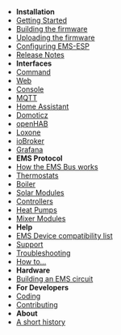 - **Installation**
- [Getting Started](getting_started)
- [Building the firmware](Building-firmware)
- [Uploading the firmware](Uploading-firmware)
- [Configuring EMS-ESP](Configure-firmware)
- [Release Notes](Release-notes)
- **Interfaces**
- [Command](Command)
- [Web](Web)
- [Console](Console)
- [MQTT](MQTT)
- [Home Assistant](Home-Assistant)
- [Domoticz](Domoticz)
- [openHAB](openHAB)
- [Loxone](loxone)
- [ioBroker](iobroker)
- [Grafana](grafana)
- **EMS Protocol**
- [How the EMS Bus works](How-the-EMS-bus-works)
- [Thermostats](Thermostat)
- [Boiler](Boiler)
- [Solar Modules](Solar)
- [Controllers](Controller)
- [Heat Pumps](HeatPump)
- [Mixer Modules](Mixer)
- **Help**
- [EMS Device compatibility list](Supported-EMS-Devices)
- [Support](Support)
- [Troubleshooting](Troubleshooting)
- [How to...](Howto)
- **Hardware**
- [Building an EMS circuit](Hardware)
- **For Developers**
- [Coding](Coding)
- [Contributing](Contributing)
- **About**
- [A short history](History)
